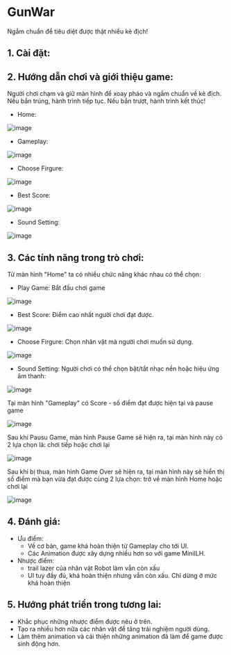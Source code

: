 # GunWar
Ngắm chuẩn để tiêu diệt được thật nhiều kẻ địch!
## 1. Cài đặt:
## 2. Hướng dẫn chơi và giới thiệu game:
Người chơi chạm và giữ màn hình để xoay pháo và ngắm chuẩn về kẻ địch. Nếu bắn trúng, hành trình tiếp tục. Nếu bắn trượt, hành trình kết thúc!

- Home:

![image](https://github.com/NbutS/GunWar/assets/95709306/5236cb5e-7a34-40f0-bf9d-0258455978ad)

- Gameplay:

![image](https://github.com/NbutS/GunWar/assets/95709306/22bda306-c369-4377-affb-204b8dc75742)

- Choose Firgure:

![image](https://github.com/NbutS/GunWar/assets/95709306/81492fcc-3b8b-4901-a61f-09ef3e1eca32)

- Best Score:

![image](https://github.com/NbutS/GunWar/assets/95709306/a7f94962-99ff-4fed-a4c4-560c08c4175b)


- Sound Setting:

![image](https://github.com/NbutS/GunWar/assets/95709306/1d5211c9-61cf-4a94-9cbd-bbe00886b2b0)

## 3. Các tính năng trong trò chơi:

Từ màn hình "Home" ta có nhiều chức năng khác nhau có thể chọn:

- Play Game: Bắt đầu chơi game

![image](https://github.com/NbutS/GunWar/assets/95709306/e6098c37-837d-42e5-89bb-484d6c6bf9c8)

- Best Score: Điểm cao nhất người chơi đạt được.

![image](https://github.com/NbutS/GunWar/assets/95709306/9b5b4b3c-5de7-406b-9725-5ddeb920a91b)

- Choose Firgure: Chọn nhân vật mà người chơi muốn sử dụng.

![image](https://github.com/NbutS/GunWar/assets/95709306/fc359170-8744-421a-9cac-284bfc0f62d9)

- Sound Setting: Người chơi có thể chọn bật/tắt nhạc nền hoặc hiệu ứng âm thanh:

![image](https://github.com/NbutS/GunWar/assets/95709306/113043ce-4a23-49e6-a640-02c0facaeaeb)

Tại màn hình "Gameplay" có Score - số điểm đạt được hiện tại và pause game

![image](https://github.com/NbutS/GunWar/assets/95709306/a6dda796-9aa3-4007-90ab-11534f569683)

Sau khi Pausu Game, màn hình Pause Game sẽ hiện ra, tại màn hình này có 2 lựa chọn là: chơi tiếp hoặc chơi lại

![image](https://github.com/NbutS/GunWar/assets/95709306/b84c2ba4-76c5-4967-b656-d5c590e3b609)

Sau khi bị thua, màn hình Game Over sẽ hiện ra, tại màn hình này sẽ hiển thị số điểm mà bạn vừa đạt được cùng 2 lựa chọn: trở về màn hình Home hoặc chơi lại

![image](https://github.com/NbutS/GunWar/assets/95709306/abdf9a94-7764-4979-a949-c91e75496a27)

## 4. Đánh giá:

- Ưu điểm:
  - Về cơ bản, game khá hoàn thiện từ Gameplay cho tới UI.
  - Các Animation được xây dựng nhiều hơn so với game MiniILH.
- Nhược điểm:
  - trail lazer của nhân vật Robot làm vẫn còn xấu
  - UI tuy đầy đủ, khá hoàn thiện nhưng vẫn còn xấu. Chỉ dừng ở mức khá hoàn thiện

## 5. Hướng phát triển trong tương lai:

- Khắc phục những nhược điểm được nêu ở trên.
- Tạo ra nhiều hơn nữa các nhân vật để tăng trải nghiệm người dùng.
- Làm thêm animation và cải thiện những animation đã làm để game được sinh động hơn.








  



